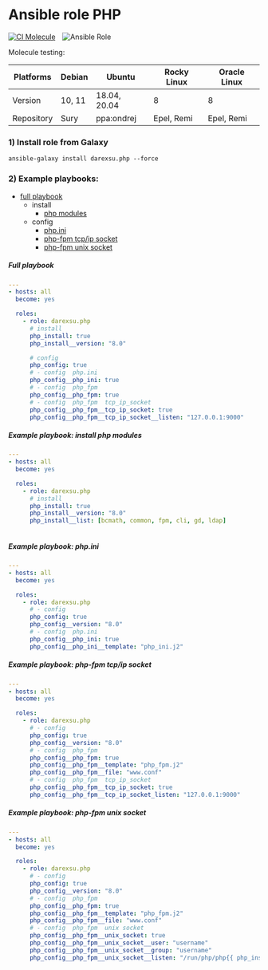 # Ansible role PHP 

[![CI Molecule](https://github.com/darexsu/ansible-role-php/actions/workflows/ci.yml/badge.svg)](https://github.com/darexsu/ansible-role-php/actions/workflows/ci.yml)&emsp;![Ansible Role](https://img.shields.io/ansible/role/d/57603?color=blue&label=downloads)

Molecule testing:

| Platforms |    Debian     |    Ubuntu     |    Rocky Linux| Oracle Linux |
| --------- | ------------- | ------------- | ------------- | ------------ |
|  Version  |   10, 11      | 18.04, 20.04  |      8      |      8       |
| Repository |  Sury    | ppa:ondrej    | Epel, Remi    | Epel, Remi   |

### 1) Install role from Galaxy
```
ansible-galaxy install darexsu.php --force
```

### 2) Example playbooks: 
  
  - [full playbook](#full-playbook)  
    - install
      - [php modules](#example-playbook-install-php-modules) 
    - config
      - [php.ini](#example-playbook-phpini)
      - [php-fpm tcp/ip socket](#example-playbook-php-fpm-tcpip-socket)
      - [php-fpm unix socket](#example-playbook-php-fpm-unix-socket)


##### Full playbook
```yaml
---
- hosts: all
  become: yes

  roles:
    - role: darexsu.php
      # install
      php_install: true      
      php_install__version: "8.0"

      # config 
      php_config: true
      # - config  php.ini
      php_config__php_ini: true
      # - config  php_fpm 
      php_config__php_fpm: true     
      # - config  php_fpm  tcp_ip_socket
      php_config__php_fpm__tcp_ip_socket: true
      php_config__php_fpm__tcp_ip_socket__listen: "127.0.0.1:9000"

```
##### Example playbook: install php modules
```yaml
---
- hosts: all
  become: yes

  roles:
    - role: darexsu.php
      # install
      php_install: true      
      php_install__version: "8.0"
      php_install__list: [bcmath, common, fpm, cli, gd, ldap]
  
```
##### Example playbook: php.ini
```yaml
---
- hosts: all
  become: yes

  roles:
    - role: darexsu.php
      # - config
      php_config: true
      php_config__version: "8.0"
      # - config  php.ini
      php_config__php_ini: true
      php_config__php_ini__template: "php_ini.j2"
```
##### Example playbook: php-fpm tcp/ip socket
```yaml
---
- hosts: all
  become: yes

  roles:
    - role: darexsu.php
      # - config
      php_config: true
      php_config__version: "8.0"
      # - config  php_fpm
      php_config__php_fpm: true
      php_config__php_fpm__template: "php_fpm.j2"
      php_config__php_fpm__file: "www.conf"
      # - config  php_fpm  tcp_ip_socket
      php_config__php_fpm__tcp_ip_socket: true
      php_config__php_fpm__tcp_ip_socket_listen: "127.0.0.1:9000"
```
##### Example playbook: php-fpm unix socket
```yaml
---
- hosts: all
  become: yes

  roles:
    - role: darexsu.php
      # - config
      php_config: true
      php_config__version: "8.0"
      # - config  php_fpm
      php_config__php_fpm: true
      php_config__php_fpm__template: "php_fpm.j2"
      php_config__php_fpm__file: "www.conf"
      # - config  php_fpm  unix socket
      php_config__php_fpm__unix_socket: true
      php_config__php_fpm__unix_socket__user: "username"
      php_config__php_fpm__unix_socket__group: "username"
      php_config__php_fpm__unix_socket__listen: "/run/php/php{{ php_install__version }}-{{ php_config__php_fpm__unix_socket__user }}.sock"
```